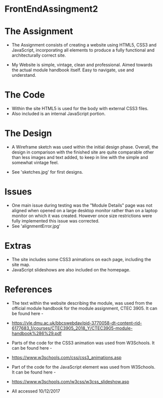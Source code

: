 # FrontEndAssingment2

# The Assignment
* The Assignment consists of creating a website using HTML5,
CSS3 and JavaScript, incorporating all elements to produce
a fully functional and architecturally correct site.

* My Website is simple, vintage, clean and professional. Aimed towards
the actual module handbook itself.
Easy to navigate, use and understand.

# The Code
* Within the site HTML5 is used for the body with external
CSS3 files.
* Also included is an internal JavaScript portion.

# The Design
* A Wireframe sketch was used within the initial design phase.
Overall, the design in comparison with the finished site are
quite comparable other than less images and text added, to keep
in line with the simple and somewhat vintage feel.

* See 'sketches.jpg' for first designs.

# Issues
* One main issue during testing was the "Module Details" page was not aligned when
opened on a large desktop monitor rather than on a laptop monitor
on which it was created.
However once size restrictions were fully implemented this issue was
corrected.
* See 'alignmentError.jpg'

# Extras
* The site includes some CSS3 animations on each page, including the site map.
* JavaScript slideshows are also included on the homepage.

# References

* The text within the website describing the module, was used from the official
module handbook for the module assignment, CTEC 3905.
It can be found here -
* https://vle.dmu.ac.uk/bbcswebdav/pid-3770058-dt-content-rid-6177683_1/courses/CTEC3905_2018_Y/CTEC3905-module-handbook%286%29.pdf

* Parts of the code for the CSS3 animation was used from W3Schools.
It can be found here -
* https://www.w3schools.com/css/css3_animations.asp

* Part of the code for the JavaScript element was used from W3Schools.
It can be found here -
* https://www.w3schools.com/w3css/w3css_slideshow.asp

* All accessed 10/12/2017

